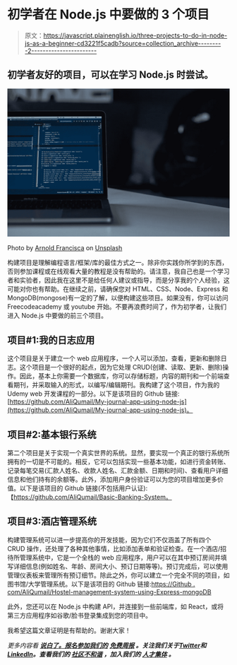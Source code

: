 # 初学者在 Node.js 中要做的 3 个项目

> 原文：<https://javascript.plainenglish.io/three-projects-to-do-in-node-js-as-a-beginner-cd3221f5cadb?source=collection_archive---------2----------------------->

## 初学者友好的项目，可以在学习 Node.js 时尝试。

![](img/3e1170cc93d34913ba0b43f44a4686cc.png)

Photo by [Arnold Francisca](https://unsplash.com/@clark_fransa?utm_source=unsplash&utm_medium=referral&utm_content=creditCopyText) on [Unsplash](https://unsplash.com/s/photos/coding?utm_source=unsplash&utm_medium=referral&utm_content=creditCopyText)

构建项目是理解编程语言/框架/库的最佳方式之一。除非你实践你所学到的东西，否则参加课程或在线观看大量的教程是没有帮助的。请注意，我自己也是一个学习者和实验者，因此我在这里不是给任何人建议或指导，而是分享我的个人经验，这可能对你也有帮助。在继续之前，请确保您对 HTML、CSS、Node、Express 和 MongoDB(mongose)有一定的了解，以便构建这些项目。如果没有，你可以访问 Freecodeacademy 或 youtube 开始。不要再浪费时间了，作为初学者，让我们进入 Node.js 中要做的前三个项目。

## 项目#1:我的日志应用

这个项目是关于建立一个 web 应用程序，一个人可以添加，查看，更新和删除日志。这个项目是一个很好的起点，因为它处理 CRUD(创建、读取、更新、删除)操作。因此，基本上你需要一个数据库，你可以存储标题，内容的期刊和一个前端查看期刊，并采取输入的形式，以编写/编辑期刊。我构建了这个项目，作为我的 Udemy web 开发课程的一部分。以下是该项目的 Github 链接:[https://github.com/AliQumail/My-journal-app-using-node-js](https://github.com/AliQumail/My-journal-app-using-node-js)。

## 项目#2:基本银行系统

第二个项目是关于实现一个真实世界的系统。显然，要实现一个真正的银行系统所拥有的一切是不可能的。相反，它可以包括实现一些基本功能，如进行资金转账、记录每笔交易(汇款人姓名、收款人姓名、汇款金额、日期和时间)、查看用户详细信息和他们持有的余额等。此外，添加用户身份验证可以为您的项目增加更多价值。以下是该项目的 Github 链接(不包括用户认证):【https://github.com/AliQumail/Basic-Banking-System。

## 项目#3:酒店管理系统

构建管理系统可以进一步提高你的开发技能，因为它们不仅涵盖了所有四个 CRUD 操作，还处理了各种其他事情，比如添加表单和验证检查。在一个酒店/招待所管理系统中，它是一个全栈的 web 应用程序，用户可以在其中预订房间并填写详细信息(例如姓名、年龄、房间大小、预订日期等等)。预订完成后，可以使用管理仪表板来管理所有预订细节。除此之外，你可以建立一个完全不同的项目，如图书馆/大学管理系统。以下是该项目的 Github 链接:[https://Github . com/AliQumail/Hostel-management-system-using-Express-mongoDB](https://github.com/AliQumail/Hostel-management-system-using-Express-mongoDB)

此外，您还可以在 Node.js 中构建 API，并连接到一些前端库，如 React，或将第三方应用程序如谷歌/脸书登录集成到您的项目中。

我希望这篇文章证明是有帮助的。谢谢大家！

*更多内容看* [***说白了。报名参加我们的***](https://plainenglish.io/) **[***免费周报***](http://newsletter.plainenglish.io/) *。关注我们关于*[***Twitter***](https://twitter.com/inPlainEngHQ)*和*[***LinkedIn***](https://www.linkedin.com/company/inplainenglish/)*。查看我们的* [***社区不和谐***](https://discord.gg/GtDtUAvyhW) *，加入我们的* [***人才集体***](https://inplainenglish.pallet.com/talent/welcome) *。***